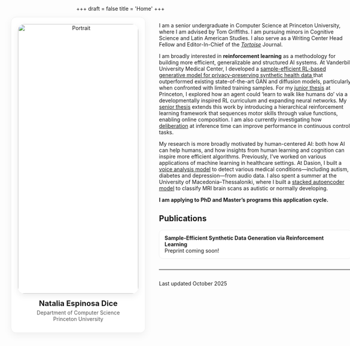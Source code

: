 +++
draft = false
title = 'Home'
+++
<div class="fullbleed push-right">
  <div class="two-col">
    <aside class="profile-card">
      <img src="/images/IMG_4823.png" alt="Portrait">
      <h3 class="profile-name">Natalia Espinosa Dice</h3>
      <p class="affil">
        Department of Computer Science<br>
        Princeton University
      </p>
      <div class="icon-row">
        <a href="/cv.pdf" title="CV"><i class="ai ai-cv"></i></a>
        <a href="https://scholar.google.com/citations?user=XXXXX" title="Google Scholar"><i class="ai ai-google-scholar"></i></a>
        <a href="https://github.com/natalia-espinosadice" title="GitHub"><i class="fab fa-github"></i></a>
        <a href="https://www.linkedin.com/in/natalia-espinosa-dice" title="LinkedIn"><i class="fab fa-linkedin"></i></a>
        <a href="mailto:nespinosadice22@gmail.com" title="Email"><i class="fas fa-envelope"></i></a>
      </div>
    </aside>
    <div class ="rightcol">
        <main class="content">
        <p>
            I am a senior undergraduate in Computer Science at Princeton University, where I am advised by Tom Griffiths. I am pursuing minors in Cognitive Science and Latin American Studies. I also serve as a Writing Center Head Fellow and Editor-In-Chief of the <a href="https://tortoise.princeton.edu/"><i>Tortoise</i></a> Journal.
        </p>
        <p>
            I am broadly interested in <strong>reinforcement learning</strong> as a methodology for building more efficient,
            generalizable and structured AI systems. At Vanderbilt University Medical Center, I developed a
            <a href="projects/#sample-efficient-synthetic-data-generation-via-reinforcement-learning">
            sample-efficient RL-based generative model for privacy-preserving synthetic health data
            </a>
            that outperformed existing state-of-the-art GAN and diffusion models, particularly when confronted with limited
            training samples. For my
            <a href="projects/#learning-to-walk-like-humans-do">junior thesis</a> at Princeton, I explored how an agent
            could ‘learn to walk like humans do’ via a developmentally inspired RL curriculum and expanding neural networks.
            My <a href="projects/#hierarchical-developmental-rl">senior thesis</a> extends this work by introducing a
            hierarchical reinforcement learning framework that sequences motor skills through value functions, enabling online
            composition. I am also currently investigating how
            <a href="projects/#deliberation-in-rl">deliberation</a> at inference time can improve performance in continuous
            control tasks.
        </p>
        <p>
            My research is more broadly motivated by human-centered AI: both how AI can help humans, and how insights from human learning and cognition can inspire more efficient algorithms. Previously, I’ve worked on various applications of machine learning in healthcare settings. At Dasion, I built a
            <a href="projects/#voice-based-machine-learning-for-diagnosis">voice analysis model</a> to detect various medical conditions—including autism, diabetes and depression—from audio data. I also spent a summer at the University of Macedonia–Thessaloniki, where I built a
            <a href="projects/#classifying-and-understanding-autism-from-brain-scans">stacked autoencoder model</a> to classify MRI brain scans as autistic or normally developing.
        </p>
        <p>
        <strong>I am applying to PhD and Master’s programs this application cycle.</strong>
        </p>
        <h2>Publications</h2>
            <div class="pub-card">
            <strong>Sample-Efficient Synthetic Data Generation via Reinforcement Learning</strong><br>
            Preprint coming soon!
            </div>
          <hr style="border: 0; border-top: 1px solid #ddd; margin: 2em 0;">
          Last updated October 2025
        </main>  
    </div>
  </div>
</div>

<style>
.fullbleed{
  width: min(1100px, 95vw);
  margin-left: calc(50% - min(1100px, 95vw)/2);
  margin-right: calc(50% - min(1100px, 95vw)/2);
}

/* push the block to the right without touching the centered H1 above it */
.push-right{
  --offset: 120px; /* tweak 80–180px until it looks perfect */
  margin-left: calc(32% - min(1500px, 95vw)/2 + var(--offset));
  margin-right: calc(33% - min(1500px, 95vw)/2 - var(--offset));
}

.two-col{
  display: grid;
  grid-template-columns: 360px 1fr;  /* sidebar + main */
  gap: 36px;
  align-items: start;
}

/* Sidebar card */
.profile-card{
  position: sticky; top: 24px;
  border-radius: 14px; padding: 18px; border: 1px solid #eee;
  box-shadow: 0 6px 22px rgba(0,0,0,.06); background:#fff;
  text-align: center;
}
.profile-card img{
  width: 100%; border-radius: 18px; display: block; margin-bottom: 14px;
  box-shadow: 0 5px 18px rgba(0,0,0,.08);
}
.profile-name{ font-size: 1.25rem; margin: 8px 0 4px; }
.affil{ color:#555; margin: 0 0 8px; }

/* Icons */
.icon-row{ display:flex; justify-content:center; gap:16px; margin-top:10px; font-size:1.5rem; }
.icon-row a{ color:#2b4dbd; }
.icon-row a:hover{ transform: translateY(-2px); transition: .15s ease; }

/* Right column stack */
.rightcol{
  display:flex;
  flex-direction:column;
  gap:12px;               /* << only small space between intro and pubs */
  margin:0;
}



/* Publications */
.pubs{ margin:0; padding:0; }
.pubs::before{
  content:"";
  display:block;
  height:1px;
  background:#ddd;
  margin: 6px 0 10px;
}
.pubs h2{
  margin:0 0 8px !important;
  line-height:1.2;
}
.pub-card{
  border:1px solid #eee; background:#fff;
  border-radius:10px; padding:12px 14px;
}

/* Mobile */
@media (max-width: 900px){
  .two-col{ grid-template-columns: 1fr; }
  .profile-card{ position: static; }
}
</style>
